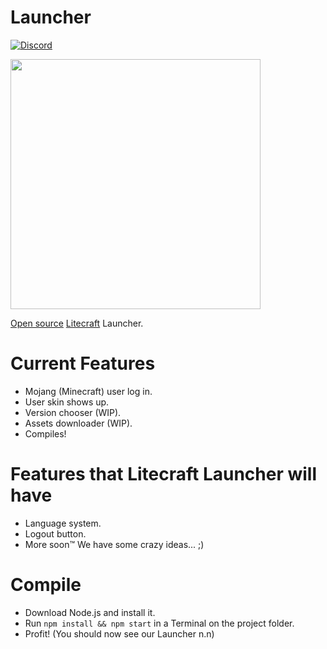 # Launcher
[![Discord](https://img.shields.io/discord/371055566480605184.svg)](https://discord.gg/qKjuDxx)

<img src="http://i.imgur.com/hFYg3Ju.png" width="400">

[Open source](https://en.wikipedia.org/wiki/Free_and_open-source_software) [Litecraft](https://github.com/Litecrafty/Litecraft) Launcher.

# Current Features
 - Mojang (Minecraft) user log in.
 - User skin shows up.
 - Version chooser (WIP).
 - Assets downloader (WIP).
 - Compiles!

# Features that Litecraft Launcher will have
 - Language system.
 - Logout button.
 - More soon™ We have some crazy ideas... ;)

# Compile
 - Download Node.js and install it.
 - Run `npm install && npm start` in a Terminal on the project folder.
 - Profit! (You should now see our Launcher n.n)
